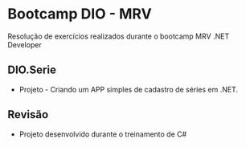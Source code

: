 # Bootcamp DIO - MRV
Resolução de exercícios realizados durante o bootcamp MRV .NET Developer
## DIO.Serie
- Projeto - Criando um APP simples de cadastro de séries em .NET.

## Revisão
- Projeto desenvolvido durante o treinamento de C#
